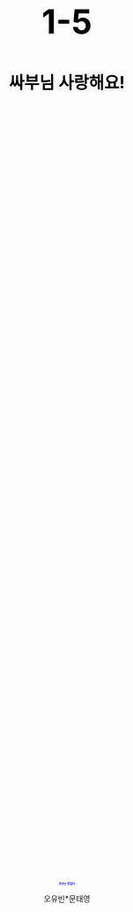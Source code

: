 <html>
  <head>
    <title>1-5</title>
    <meta charset="utf-8">
    <style>
      h1{
        color:black;
      }
      .qt{
       color:black;
      }
      a{
        text-decoration:none;
        color: sky blue;
      }
      body{
        text-align:center;
      }
      h2{
        font-size:60px;
      }
      h3{
        font-size:30px;
      }
      h4{
        font-size:5px;
        color:blue;
      }
      .1-5{
      font-size:25px;
      color:red;
      }
    </style>
  </head>
  <body>
   <p><center><h2 class=qt>1-5<a href="https://ko.dict.naver.com/#/entry/koko/909fa2a4a8e24279a3e328829e7b5864" target="_blank"></a></h2></center></p>
  <p><center><h3 class=qt>싸부님 사랑해요!</h3></center></p>
    <p>&nbsp;</p>
    <p>&nbsp;</p>
    <p>&nbsp;</p>
    <p>&nbsp;</p>
    <p>&nbsp;</p>
    <p>&nbsp;</p>
    <p>&nbsp;</p>
    <p>&nbsp;</p>
    <p>&nbsp;</p>
    <p>&nbsp;</p>
    <p>&nbsp;</p>
    <p>&nbsp;</p>  
    <p>&nbsp;</p>
    <p>&nbsp;</p>
    <p>&nbsp;</p>
    <p>&nbsp;</p>
    <p>&nbsp;</p>
    <p>&nbsp;</p>
    <p>&nbsp;</p>
    <p>&nbsp;</p>
    <p>&nbsp;</p>
    <p>&nbsp;</p>
    <p>&nbsp;</p>
    <p>&nbsp;</p>
    <p>&nbsp;</p>
    <p>&nbsp;</p>
    <p>&nbsp;</p>
    <p>&nbsp;</p>
    <p>&nbsp;</p>
    <p>&nbsp;</p>
    <p>&nbsp;</p>
    <p>&nbsp;</p>
    <p>&nbsp;</p>
    <p>&nbsp;</p>
    <p>&nbsp;</p>  
    <p>&nbsp;</p>
    <p>&nbsp;</p>
    <p>&nbsp;</p>
    <p>&nbsp;</p>
    <p>&nbsp;</p>
    <p>&nbsp;</p>
    <p>&nbsp;</p>
    <p>&nbsp;</p>
    <p>&nbsp;</p>
    <p>&nbsp;</p>
    <p><center><h4>민초는 맛있다</h4></center></p>
    <p><center>오유빈*문태영</center></p>
  </body>
</html>
